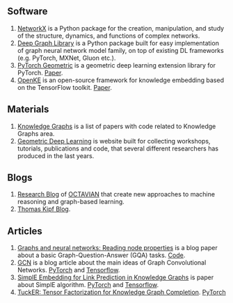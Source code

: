 ##  Software ##
1. [NetworkX](https://networkx.github.io/) is a Python package for the creation, manipulation, and study of the structure, dynamics, and functions of complex networks.
2. [Deep Graph Library](https://docs.dgl.ai/) is a Python package built for easy implementation of graph neural network model family, on top of existing DL frameworks (e.g. PyTorch, MXNet, Gluon etc.).
3. [PyTorch Geometric](https://rusty1s.github.io/pytorch_geometric/build/html/index.html) is a geometric deep learning extension library for PyTorch. [Paper](https://arxiv.org/pdf/1903.02428v2.pdf).
4. [OpenKE](http://139.129.163.161/home) is an open-source framework for knowledge embedding based on the TensorFlow toolkit. [Paper](https://aclweb.org/anthology/D18-2024).

## Materials ##
1. [Knowledge Graphs](https://paperswithcode.com/task/knowledge-graphs) is a list of papers with code related to Knowledge Graphs area.
2. [Geometric Deep Learning](http://geometricdeeplearning.com/) is website built for collecting workshops, tutorials, publications and code, that several different researchers has produced in the last years.

## Blogs ##
1. [Research Blog](https://medium.com/octavian-ai) of [OCTAVIAN](https://www.octavian.ai/) that create new approaches to machine reasoning and graph-based learning.
2. [Thomas Kipf Blog](http://tkipf.github.io).

## Articles ##
1. [Graphs and neural networks: Reading node properties](https://github.com/Octavian-ai/gqa-node-properties) is a blog paper about a basic Graph-Question-Answer (GQA) tasks. [Code](https://github.com/Octavian-ai/gqa-node-properties).
2. [GCN](http://tkipf.github.io/graph-convolutional-networks/) is a blog article about the main ideas of Graph Convolutional Networks. [PyTorch](https://github.com/tkipf/pygcn) and [Tensorflow](https://github.com/tkipf/gcn).
3. [SimplE Embedding for Link Prediction in Knowledge Graphs](https://arxiv.org/pdf/1802.04868v2.pdf) is paper about SimplE algorithm. [PyTorch](https://github.com/baharefatemi/SimplE) and [Tensorflow](https://github.com/Mehran-k/SimplE).
4. [TuckER: Tensor Factorization for Knowledge Graph Completion](https://arxiv.org/pdf/1901.09590.pdf). [PyTorch](https://github.com/ibalazevic/TuckER)


